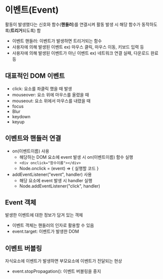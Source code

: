 # 이벤트(Event)

활동이 발생했다는 신호와 함수(**핸들러**)를 연결시켜 활동 발생 시 해당 함수가 동작하도록(**트리거**되도록) 함

- 이벤트 핸들러: 이벤트가 발생하면 트리거되는 함수
- 사용자에 의해 발생된 이벤트
  ex) 마우스 클릭, 마우스 이동, 키보드 입력 등
- 사용자에 의해 발생된 이벤트가 아닌 이벤트
  ex) 네트워크 연결 실패, 다운로드 완료 등

## 대표적인 DOM 이벤트

- click: 요소를 좌클릭 했을 때 발생
- mouseover: 요소 위에 마우스를 올렸을 때
- mouseout: 요소 위에서 마우스를 내렸을 때
- focus
- Blur
- keydown
- keyup

## 이벤트와 핸들러 연결

- on(이벤트이름) 사용
  - 해당하는 DOM 요소에 event 발생 시 on(이벤트이름) 함수 실행
  - `<div onclick="함수이름"></div>`
  - Node.onclick = (event) => { 실행할 코드 }
- addEventListener("event", handler) 사용
  - 해당 요소에 event 발생 시 handler 실행
  - Node.addEventListener("click", handler)

## Event 객체

발생한 이벤트에 대한 정보가 담겨 있는 객체

- 이벤트 객체는 핸들러의 인자로 활용할 수 있음
- event.target: 이벤트가 발생한 DOM

## 이벤트 버블링

자식요소에 이벤트가 발생하면 부모요소에 이벤트가 전달되는 현상

- event.stopPropagation(): 이벤트 버블링을 중지

